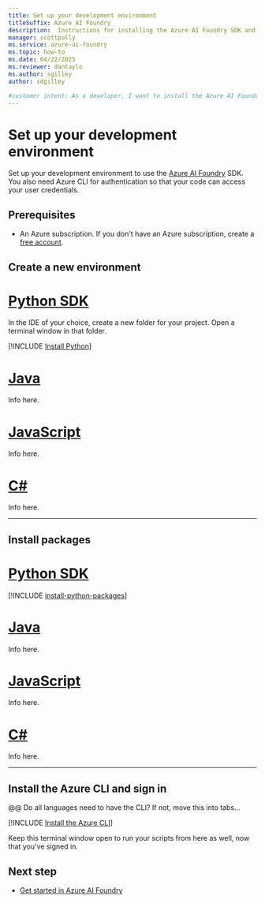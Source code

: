 ```yaml
---
title: Set up your development environment
titleSuffix: Azure AI Foundry
description:  Instructions for installing the Azure AI Foundry SDK and the Azure CLI 
manager: scottpolly
ms.service: azure-ai-foundry
ms.topic: how-to
ms.date: 04/22/2025
ms.reviewer: dantaylo
ms.author: sgilley
author: sdgilley

#customer intent: As a developer, I want to install the Azure AI Foundry SDK in my development environment
---
```


# Set up your development environment

Set up your development environment to use the [Azure AI Foundry](https://ai.azure.com) SDK. You also need Azure CLI for authentication so that your code can access your user credentials.

## Prerequisites

- An Azure subscription. If you don't have an Azure subscription, create a [free account](https://azure.microsoft.com/free/).


## Create a new environment

# [Python SDK](#tab/python)

In the IDE of your choice, create a new folder for your project. Open a terminal window in that folder.

[!INCLUDE [Install Python](../../includes/install-python.md)]

# [Java](#tab/java)
Info here.
# [JavaScript](#tab/javascript)
Info here.
# [C#](#tab/csharp)
Info here.

---

## Install packages

# [Python SDK](#tab/python)

[!INCLUDE [install-python-packages](../../includes/install-python-packages.md)]

# [Java](#tab/java)
Info here.
# [JavaScript](#tab/javascript)
Info here.
# [C#](#tab/csharp)
Info here.

---

## <a name="installs"></a> Install the Azure CLI and sign in 

@@ Do all languages need to have the CLI?  If not, move this into tabs...

[!INCLUDE [Install the Azure CLI](../../includes/install-cli.md)]

Keep this terminal window open to run your scripts from here as well, now that you've signed in.

## Next step

* [Get started in Azure AI Foundry](../../quickstarts/get-started-code.md)